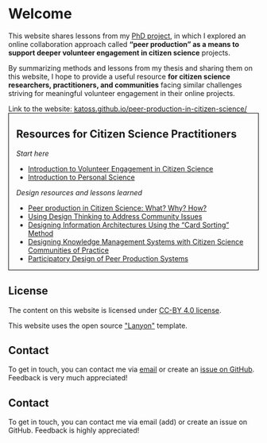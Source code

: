 <div class="message">
  <h1 id="welcome">Welcome</h1>
  <p>This website shares lessons from my <a href="About">PhD project</a>, in which I explored an online collaboration approach called <strong>“peer production” as a means to support deeper volunteer engagement in citizen science</strong> projects.</p>
  <p>By summarizing methods and lessons from my thesis and sharing them on this website, I hope to provide a useful resource <strong>for citizen science researchers, practitioners, and communities</strong> facing similar challenges striving for meaningful volunteer engagement in their online projects.</p>
</div>
Link to the website: <a href="katoss.github.io/peer-production-in-citizen-science/">katoss.github.io/peer-production-in-citizen-science/</a>
<div style="border:1px solid black;padding:0px 15px 0px 15px;display: inline-block;">
  <h2 id="resources-for-citizen-science-practitioners">Resources for Citizen Science Practitioners</h2>
  <p><em>Start here</em></p>
  <ul>
    <li><a href="{{ '/introvolunteerengagement' | absolute_url }}">Introduction to Volunteer Engagement in Citizen Science</a></li>
    <li><a href="{{ '/intropersonalscience' | absolute_url }}">Introduction to Personal Science</a></li>
  </ul>
  <p><em>Design resources and lessons learned</em></p>
  <ul>
    <li><a href="{{ '/peerproduction' | absolute_url }}">Peer production in Citizen Science: What? Why? How?</a></li>
    <li><a href="{{ '/designthinking' | absolute_url }}">Using Design Thinking to Address Community Issues</a></li>
    <li><a href="{{ '/informationarchitecture' | absolute_url }}">Designing Information Architectures Using the “Card Sorting” Method</a></li>
    <li><a href="{{ '/knowledgemanagement' | absolute_url }}">Designing Knowledge Management Systems with Citizen Science Communities of Practice</a></li>
    <li><a href="{{ '/participatorydesign' | absolute_url }}">Participatory Design of Peer Production Systems</a></li>
  </ul>
</div>
<h2 id="license">License</h2>
<p>The content on this website is licensed under <a href="LICENSE.md">CC-BY 4.0 license</a>.</p>
<p>This website uses the open source <a href="https://github.com/poole/lanyon">"Lanyon"</a> template.</p>
<h2 id="contact">Contact</h2>
<p>To get in touch, you can contact me via <a href="mailto:ka.kloppenborg@gmail.com">email</a> or create an <a href="https://github.com/katoss/peer-production-in-citizen-science/issues">issue on GitHub</a>. Feedback is very much appreciated!</p>


## Contact
To get in touch, you can contact me via email (add) or create an issue on GitHub. Feedback is highly appreciated! 


